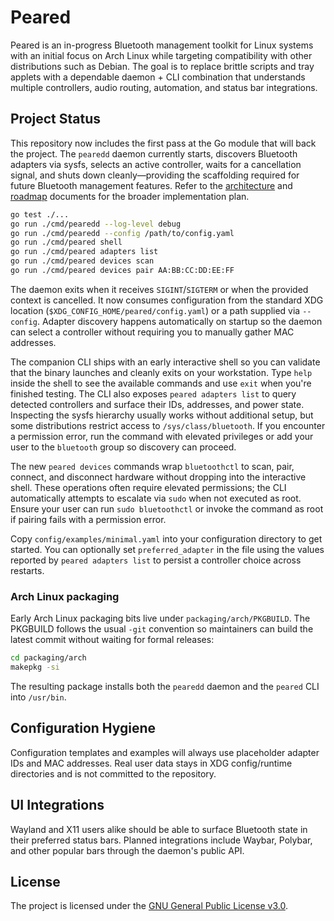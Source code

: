# Peared

Peared is an in-progress Bluetooth management toolkit for Linux systems with an
initial focus on Arch Linux while targeting compatibility with other
distributions such as Debian. The goal is to replace brittle scripts and tray
applets with a dependable daemon + CLI combination that understands multiple
controllers, audio routing, automation, and status bar integrations.

## Project Status
This repository now includes the first pass at the Go module that will back the
project. The `pearedd` daemon currently starts, discovers Bluetooth adapters via
sysfs, selects an active controller, waits for a cancellation signal, and shuts
down cleanly—providing the scaffolding required for future Bluetooth management
features. Refer to the [architecture](docs/ARCHITECTURE.md) and
[roadmap](docs/ROADMAP.md) documents for the broader implementation plan.

```bash
go test ./...
go run ./cmd/pearedd --log-level debug
go run ./cmd/pearedd --config /path/to/config.yaml
go run ./cmd/peared shell
go run ./cmd/peared adapters list
go run ./cmd/peared devices scan
go run ./cmd/peared devices pair AA:BB:CC:DD:EE:FF
```

The daemon exits when it receives `SIGINT`/`SIGTERM` or when the provided
context is cancelled. It now consumes configuration from the standard XDG
location (`$XDG_CONFIG_HOME/peared/config.yaml`) or a path supplied via
`--config`. Adapter discovery happens automatically on startup so the daemon can
select a controller without requiring you to manually gather MAC addresses.

The companion CLI ships with an early interactive shell so you can validate
that the binary launches and cleanly exits on your workstation. Type `help`
inside the shell to see the available commands and use `exit` when you're
finished testing. The CLI also exposes `peared adapters list` to query detected
controllers and surface their IDs, addresses, and power state. Inspecting the
sysfs hierarchy usually works without additional setup, but some distributions
restrict access to `/sys/class/bluetooth`. If you encounter a permission error,
run the command with elevated privileges or add your user to the `bluetooth`
group so discovery can proceed.

The new `peared devices` commands wrap `bluetoothctl` to scan, pair, connect,
and disconnect hardware without dropping into the interactive shell. These
operations often require elevated permissions; the CLI automatically attempts
to escalate via `sudo` when not executed as root. Ensure your user can run
`sudo bluetoothctl` or invoke the command as root if pairing fails with a
permission error.

Copy `config/examples/minimal.yaml` into your configuration directory to get
started. You can optionally set `preferred_adapter` in the file using the values
reported by `peared adapters list` to persist a controller choice across
restarts.

### Arch Linux packaging

Early Arch Linux packaging bits live under `packaging/arch/PKGBUILD`. The
PKGBUILD follows the usual `-git` convention so maintainers can build the latest
commit without waiting for formal releases:

```bash
cd packaging/arch
makepkg -si
```

The resulting package installs both the `pearedd` daemon and the `peared` CLI
into `/usr/bin`.

## Configuration Hygiene
Configuration templates and examples will always use placeholder adapter IDs and
MAC addresses. Real user data stays in XDG config/runtime directories and is not
committed to the repository.

## UI Integrations
Wayland and X11 users alike should be able to surface Bluetooth state in their
preferred status bars. Planned integrations include Waybar, Polybar, and other
popular bars through the daemon's public API.

## License
The project is licensed under the [GNU General Public License v3.0](LICENSE).


